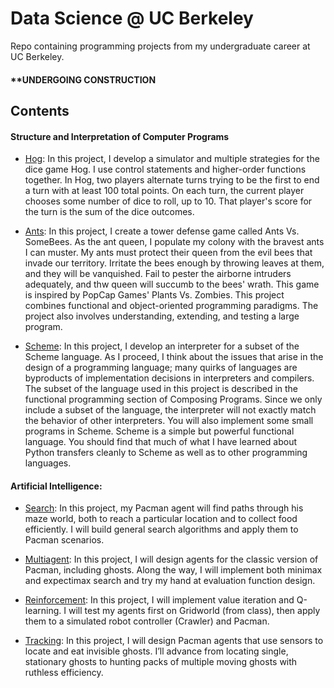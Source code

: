 # Data Science @ UC Berkeley 
Repo containing programming projects from my undergraduate career at UC Berkeley. 

#### **UNDERGOING CONSTRUCTION

## Contents

#### Structure and Interpretation of Computer Programs
- [Hog](https://github.com/sairachawla/data-science-berkeley/tree/main/hog):  In this project, I develop a simulator and multiple strategies for the dice game Hog. I use control statements and higher-order functions together. In Hog, two players alternate turns trying to be the first to end a turn with at least 100 total points. On each turn, the current player chooses some number of dice to roll, up to 10. That player's score for the turn is the sum of the dice outcomes.

- [Ants](https://github.com/sairachawla/data-science-berkeley/tree/main/ants): In this project, I create a tower defense game called Ants Vs. SomeBees. As the ant queen, I populate my colony with the bravest ants I can muster. My ants must protect their queen from the evil bees that invade our territory. Irritate the bees enough by throwing leaves at them, and they will be vanquished. Fail to pester the airborne intruders adequately, and thw queen will succumb to the bees' wrath. This game is inspired by PopCap Games' Plants Vs. Zombies. This project combines functional and object-oriented programming paradigms. The project also involves understanding, extending, and testing a large program.

- [Scheme](https://github.com/sairachawla/data-science-berkeley/tree/main/scheme): In this project, I develop an interpreter for a subset of the Scheme language. As I proceed, I think about the issues that arise in the design of a programming language; many quirks of languages are byproducts of implementation decisions in interpreters and compilers. The subset of the language used in this project is described in the functional programming section of Composing Programs. Since we only include a subset of the language, the interpreter will not exactly match the behavior of other interpreters. You will also implement some small programs in Scheme. Scheme is a simple but powerful functional language. You should find that much of what I have learned about Python transfers cleanly to Scheme as well as to other programming languages.

#### Artificial Intelligence: 
- [Search](https://github.com/sairachawla/data-science-berkeley/tree/main/search): In this project, my Pacman agent will find paths through his maze world, both to reach a particular location and to collect food efficiently. I will build general search algorithms and apply them to Pacman scenarios.

- [Multiagent](https://github.com/sairachawla/data-science-berkeley/tree/main/multiagent): In this project, I will design agents for the classic version of Pacman, including ghosts. Along the way, I will implement both minimax and expectimax search and try my hand at evaluation function design.

- [Reinforcement](https://github.com/sairachawla/data-science-berkeley/tree/main/reinforcement): In this project, I will implement value iteration and Q-learning. I will test my agents first on Gridworld (from class), then apply them to a simulated robot controller (Crawler) and Pacman.

- [Tracking](https://github.com/sairachawla/data-science-berkeley/tree/main/tracking): In this project, I will design Pacman agents that use sensors to locate and eat invisible ghosts. I’ll advance from locating single, stationary ghosts to hunting packs of multiple moving ghosts with ruthless efficiency.

